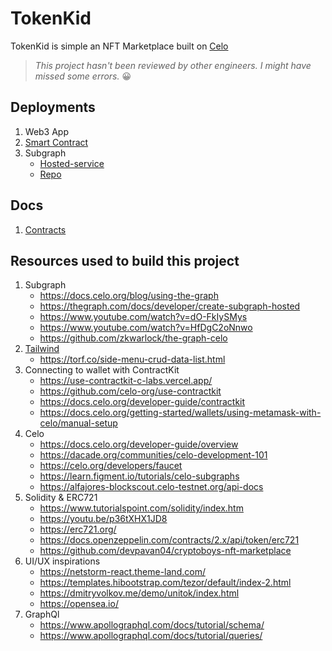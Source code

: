 # TokenKid

TokenKid is simple an NFT Marketplace built on [Celo](https://celo.org)

> _This project hasn't been reviewed by other engineers. I might have missed some errors._ 😀

## Deployments
1. Web3 App
2. [Smart Contract](https://alfajores-blockscout.celo-testnet.org/address/0x3BF90f17A0dCA60aDf464d1ac4A8e921f18D8a23/contracts)
3. Subgraph
    * [Hosted-service](https://thegraph.com/hosted-service/subgraph/victorjambo/tokenkid?selected=playground)
    * [Repo](https://github.com/victorjambo/tokenkid-subgraph)

## Docs
1. [Contracts](contract/README.md)

## Resources used to build this project

1. Subgraph
    * https://docs.celo.org/blog/using-the-graph
    * https://thegraph.com/docs/developer/create-subgraph-hosted
    * https://www.youtube.com/watch?v=dO-FkIySMys
    * https://www.youtube.com/watch?v=HfDgC2oNnwo
    * https://github.com/zkwarlock/the-graph-celo
2. [Tailwind](https://tailwindcss.com/)
    * https://torf.co/side-menu-crud-data-list.html
3. Connecting to wallet with ContractKit
    * https://use-contractkit-c-labs.vercel.app/
    * https://github.com/celo-org/use-contractkit
    * https://docs.celo.org/developer-guide/contractkit
    * https://docs.celo.org/getting-started/wallets/using-metamask-with-celo/manual-setup
4. Celo
    * https://docs.celo.org/developer-guide/overview
    * https://dacade.org/communities/celo-development-101
    * https://celo.org/developers/faucet
    * https://learn.figment.io/tutorials/celo-subgraphs
    * https://alfajores-blockscout.celo-testnet.org/api-docs
5. Solidity & ERC721
    * https://www.tutorialspoint.com/solidity/index.htm
    * https://youtu.be/p36tXHX1JD8
    * https://erc721.org/
    * https://docs.openzeppelin.com/contracts/2.x/api/token/erc721
    * https://github.com/devpavan04/cryptoboys-nft-marketplace
6. UI/UX inspirations
    * https://netstorm-react.theme-land.com/
    * https://templates.hibootstrap.com/tezor/default/index-2.html
    * https://dmitryvolkov.me/demo/unitok/index.html
    * https://opensea.io/
7. GraphQl
    * https://www.apollographql.com/docs/tutorial/schema/
    * https://www.apollographql.com/docs/tutorial/queries/
  
